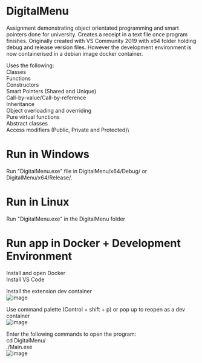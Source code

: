 # DigitalMenu
Assignment demonstrating object orientated programming and smart pointers done for university. Creates a receipt in a text file once program finishes. 
Originally created with VS Community 2019 with x64 folder holding debug and release version files. However the development environment is now containerised in a debian image docker container. 

Uses the following:\
Classes\
Functions\
Constructors\
Smart Pointers (Shared and Unique)\
Call-by-value/Call-by-reference\
Inheritance\
Object overloading and overriding\
Pure virtual functions\
Abstract classes\
Access modifiers (Public, Private and Protected)\

# Run in Windows
Run "DigitalMenu.exe" file in DigitalMenu/x64/Debug/ or DigitalMenu/x64/Release/.

# Run in Linux
Run "DigitalMenu.exe" in the DigitalMenu folder

# Run app in Docker + Development Environment
Install and open Docker\
Install VS Code

Install the extension dev container\
![image](https://user-images.githubusercontent.com/2979485/202915261-29fea5b8-5dbb-416f-805e-fd2e5973b666.png)

Use command palette (Control + shift + p) or pop up to reopen as a dev container\
![image](https://user-images.githubusercontent.com/2979485/202915244-5c44de79-1153-48cb-93c3-37c067625a2b.png)

Enter the following commands to open the program:\
cd DigitalMenu/\
./Main.exe\
![image](https://user-images.githubusercontent.com/2979485/202915958-4513c738-ecd2-4a0a-bd39-fc34e4445b07.png)


